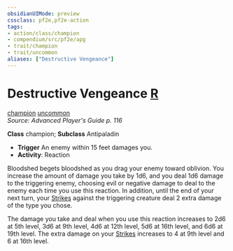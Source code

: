 ```yaml
---
obsidianUIMode: preview
cssclass: pf2e,pf2e-action
tags:
- action/class/champion
- compendium/src/pf2e/apg
- trait/champion
- trait/uncommon
aliases: ["Destructive Vengeance"]
---
```

# Destructive Vengeance [R](/rules/core-rulebook/chapter-9-playing-the-game.md#Actions "Reaction")
[champion](/rules/traits/champion.md)  [uncommon](/rules/traits/uncommon.md)  
*Source: Advanced Player's Guide p. 116*  

**Class** champion; **Subclass** Antipaladin
- **Trigger** An enemy within 15 feet damages you.
- **Activity**: Reaction

Bloodshed begets bloodshed as you drag your enemy toward oblivion. You increase the amount of damage you take by 1d6, and you deal 1d6 damage to the triggering enemy, choosing evil or negative damage to deal to the enemy each time you use this reaction. In addition, until the end of your next turn, your [Strikes](/rules/actions/strike.md) against the triggering creature deal 2 extra damage of the type you chose.

The damage you take and deal when you use this reaction increases to 2d6 at 5th level, 3d6 at 9th level, 4d6 at 12th level, 5d6 at 16th level, and 6d6 at 19th level. The extra damage on your [Strikes](/rules/actions/strike.md) increases to 4 at 9th level and 6 at 16th level.